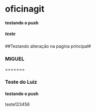 # oficinagit
#### testando o push ####

##### teste ######
##Testando alteração na pagina principal#


### MIGUEL ###
=======
### Teste do Luiz ###

#### testando o push ####


teste123456
